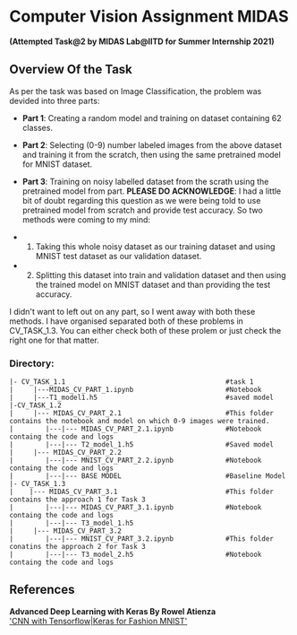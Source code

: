 # Computer Vision Assignment MIDAS

__(Attempted Task@2 by MIDAS Lab@IITD for Summer Internship 2021)__

## __Overview Of the Task__

As per the task was based on Image Classification, the problem was devided into three parts:</br>
-   __Part 1__: Creating a random model and training on dataset containing 62 classes.

-   __Part 2__: Selecting (0-9) number labeled images from the above dataset and training it from the scratch, then using the same pretrained model for MNIST dataset.

-   __Part 3__: Training on noisy labelled dataset from the scrath using the pretrained model from part. __PLEASE DO ACKNOWLEDGE__: I had a little bit of doubt regarding this  question as we were being told to use pretrained model from scratch and provide test accuracy.  So two methods were coming to my mind:
  - 1. Taking this whole noisy dataset as our training dataset and using MNIST test dataset as our validation dataset.
  - 2. Splitting this dataset into train and validation dataset and then using the trained model on MNIST dataset and than providing the test accuracy.

I didn't want to left out on any part, so I went away with both these methods.
I have organised separated both of these problems in CV_TASK_1.3. You can either check both of these prolem or just check the right one for that matter. 

### Directory:

    |- CV_TASK_1.1                                        #task 1    
    |     |---MIDAS_CV_PART_1.ipynb                       #Notebook
    |     |---T1_model1.h5                                #saved model
    |-CV_TASK_1.2
    |     |--- MIDAS_CV_PART_2.1                          #This folder contains the notebook and model on which 0-9 images were trained.
    |        |---|--- MIDAS_CV_PART_2.1.ipynb             #Notebook containg the code and logs
    |        |---|--- T2_model_1.h5                       #Saved model
    |     |--- MIDAS_CV_PART_2.2
    |        |---|--- MNIST_CV_PART_2.2.ipynb             #Notebook containg the code and logs
    |        |---|--- BASE MODEL                          #Baseline Model
    |- CV_TASK_1.3
    |    |--- MIDAS_CV_PART_3.1                           #This folder contains the approach 1 for Task 3
    |        |---|--- MIDAS_CV_PART_3.1.ipynb             #Notebook containg the code and logs
    |        |---|--- T3_model_1.h5
    |     |--- MIDAS_CV_PART_3.2
    |        |---|--- MNIST_CV_PART_3.2.ipynb             #This folder conatins the approach 2 for Task 3
    |        |---|--- T3_model_2.h5                       #Notebook containg the code and logs
    
    
 ## __References__
 __Advanced Deep Learning with Keras By Rowel Atienza__ </br>
 ['CNN with Tensorflow|Keras for Fashion MNIST'](https://www.kaggle.com/gpreda/cnn-with-tensorflow-keras-for-fashion-mnist) 
